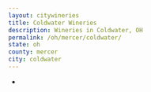 ```yaml
---
layout: citywineries
title: Coldwater Wineries
description: Wineries in Coldwater, OH
permalink: /oh/mercer/coldwater/
state: oh
county: mercer
city: coldwater
---
```

-
